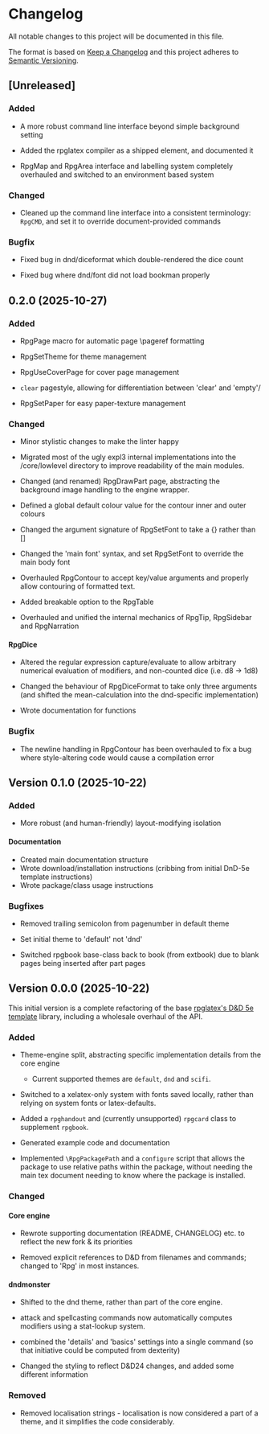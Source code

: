 # Changelog

All notable changes to this project will be documented in this file.

The format is based on [Keep a Changelog](http://keepachangelog.com/en/1.0.0/)
and this project adheres to [Semantic Versioning](http://semver.org/spec/v2.0.0.html).

## [Unreleased]

### Added

* A more robust command line interface beyond simple background setting

* Added the rpglatex compiler as a shipped element, and documented it

* RpgMap and RpgArea interface and labelling system completely overhauled and switched to an environment based system

### Changed

* Cleaned up the command line interface into a consistent terminology: `RpgCMD`, and set it to override document-provided commands

### Bugfix

* Fixed bug in dnd/diceformat which double-rendered the dice count

* Fixed bug where dnd/font did not load bookman properly

## 0.2.0 (2025-10-27)

### Added

* RpgPage macro for automatic page \pageref formatting

* RpgSetTheme for theme management

* RpgUseCoverPage for cover page management

* `clear` pagestyle, allowing for differentiation between 'clear' and 'empty'/

* RpgSetPaper for easy paper-texture management

### Changed

* Minor stylistic changes to make the linter happy

* Migrated most of the ugly expl3 internal implementations into the /core/lowlevel directory to improve readability of the main modules.

* Changed (and renamed) RpgDrawPart page, abstracting the background image handling to the engine wrapper.

* Defined a global default colour value for the contour inner and outer colours

* Changed the argument signature of RpgSetFont to take a {} rather than []

* Changed the 'main font' syntax, and set RpgSetFont to override the main body font

* Overhauled RpgContour to accept key/value arguments and properly allow contouring of formatted text.

* Added breakable option to the RpgTable

* Overhauled and unified the internal mechanics of RpgTip, RpgSidebar and RpgNarration

#### RpgDice

* Altered the regular expression capture/evaluate to allow arbitrary numerical evaluation of modifiers, and non-counted dice (i.e. d8 -> 1d8)

* Changed the behaviour of RpgDiceFormat to take only three arguments (and shifted the mean-calculation into the dnd-specific implementation)

* Wrote documentation for functions

### Bugfix

* The newline handling in RpgContour has been overhauled to fix a bug where style-altering code would cause a compilation error

## Version 0.1.0 (2025-10-22)

### Added

* More robust (and human-friendly) layout-modifying isolation

#### Documentation

* Created main documentation structure
* Wrote download/installation instructions (cribbing from initial DnD-5e template instructions)
* Wrote package/class usage instructions

### Bugfixes

* Removed trailing semicolon from pagenumber in default theme

* Set initial theme to 'default' not 'dnd'

* Switched rpgbook base-class back to book (from extbook) due to blank pages being inserted after part pages

## Version 0.0.0 (2025-10-22)

This initial version is a complete refactoring of the base [rpglatex's D&D 5e template](https://github.com/rpgtex/DND-5e-LaTeX-Template) library, including a wholesale overhaul of the API.

### Added

* Theme-engine split, abstracting specific implementation details from the core engine

    * Current supported themes are ```default```, ```dnd``` and ```scifi```.

* Switched to a xelatex-only system with fonts saved locally, rather than relying on system fonts or latex-defaults.

* Added a ```rpghandout``` and (currently unsupported) ```rpgcard``` class to supplement ```rpgbook```.

* Generated example code and documentation

* Implemented ```\RpgPackagePath``` and a ```configure``` script that allows the package to use relative paths within the package, without needing the main tex document needing to know where the package is installed.

### Changed

#### Core engine
* Rewrote supporting documentation (README, CHANGELOG) etc. to reflect the new fork & its priorities

* Removed explicit references to D&D from filenames and commands; changed to 'Rpg' in most instances.

#### dndmonster
* Shifted to the dnd theme, rather than part of the core engine.

* attack and spellcasting commands now automatically computes modifiers using a stat-lookup system.

* combined the 'details' and 'basics' settings into a single command (so that initiative could be computed from dexterity)

* Changed the styling to reflect D&D24 changes, and added some different information

### Removed

* Removed localisation strings - localisation is now considered a part of a theme, and it simplifies the code considerably.
